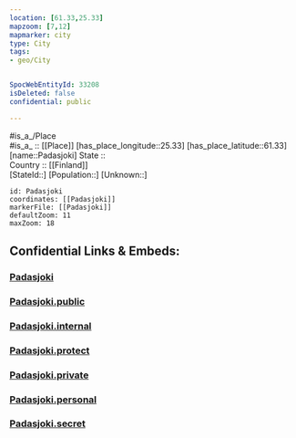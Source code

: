 ```yaml
---
location: [61.33,25.33] 
mapzoom: [7,12] 
mapmarker: city 
type: City
tags:
- geo/City


SpocWebEntityId: 33208
isDeleted: false
confidential: public

---
```

#is_a_/Place  
#is_a_ :: [[Place]] 
[has_place_longitude::25.33] 
[has_place_latitude::61.33] 
[name::Padasjoki] 
State ::  
Country :: [[Finland]]  
[StateId::] 
[Population::] 
[Unknown::] 


```leaflet
id: Padasjoki
coordinates: [[Padasjoki]] 
markerFile: [[Padasjoki]] 
defaultZoom: 11 
maxZoom: 18
```


## Confidential Links & Embeds: 

### [Padasjoki](/_Standards/Earth/Continent/Europe/Europe~North/Finland/Provinces~Finland/Southern_Finland/counties~Southern_Finland/Päijät-Häme/City/Padasjoki.md) 

### [Padasjoki.public](/_public/Earth/Continent/Europe/Europe~North/Finland/Provinces~Finland/Southern_Finland/counties~Southern_Finland/Päijät-Häme/City/Padasjoki.public.md) 

### [Padasjoki.internal](/_internal/Earth/Continent/Europe/Europe~North/Finland/Provinces~Finland/Southern_Finland/counties~Southern_Finland/Päijät-Häme/City/Padasjoki.internal.md) 

### [Padasjoki.protect](/_protect/Earth/Continent/Europe/Europe~North/Finland/Provinces~Finland/Southern_Finland/counties~Southern_Finland/Päijät-Häme/City/Padasjoki.protect.md) 

### [Padasjoki.private](/_private/Earth/Continent/Europe/Europe~North/Finland/Provinces~Finland/Southern_Finland/counties~Southern_Finland/Päijät-Häme/City/Padasjoki.private.md) 

### [Padasjoki.personal](/_personal/Earth/Continent/Europe/Europe~North/Finland/Provinces~Finland/Southern_Finland/counties~Southern_Finland/Päijät-Häme/City/Padasjoki.personal.md) 

### [Padasjoki.secret](/_secret/Earth/Continent/Europe/Europe~North/Finland/Provinces~Finland/Southern_Finland/counties~Southern_Finland/Päijät-Häme/City/Padasjoki.secret.md)

